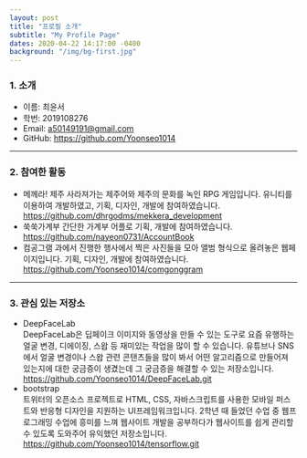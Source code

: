 ```yaml
---
layout: post
title: "프로필 소개"
subtitle: "My Profile Page"
dates: 2020-04-22 14:17:00 -0400
background: "/img/bg-first.jpg"
---
```



### 1. 소개
- 이름: 최윤서
- 학번: 2019108276
- Email: a50149191@gmail.com
- GitHub: https://github.com/Yoonseo1014

---

### 2. 참여한 활동
- 메께라! 제주
  사라져가는 제주어와 제주의 문화를 녹인 RPG 게임입니다. 유니티를 이용하여 개발하였고, 기획, 디자인, 개발에 참여하였습니다.  
https://github.com/dhrgodms/mekkera_development
- 쑥쑥가계부
  간단한 가계부 어플로 기획, 개발에 참여하였습니다.  
https://github.com/nayeon0731/AccountBook
- 컴공그램
  과에서 진행한 행사에서 찍은 사진들을 모아 앨범 형식으로 올려놓은 웹페이지입니다. 기획, 디자인, 개발에 참여하였습니다.  
https://github.com/Yoonseo1014/comgonggram

---

### 3. 관심 있는 저장소
- DeepFaceLab  
  DeepFaceLab은 딥페이크 이미지와 동영상을 만들 수 있는 도구로 요즘 유행하는 얼굴 변경, 디에이징, 스왑 등 재미있는 작업을 많이 할 수 있습니다. 유튜브나 SNS에서 얼굴 변경이나 스왑 관련 콘탠츠들을 많이 봐서 어떤 알고리즘으로 만들어져 있는지에 대한 궁금증이 생겼는데 그 궁금증을 해결할 수 있는 저장소입니다.  
  https://github.com/Yoonseo1014/DeepFaceLab.git
- bootstrap  
  트위터의 오픈소스 프로젝트로 HTML, CSS, 자바스크립트를 사용한 모바일 퍼스트와 반응형 디자인을 지원하는 UI프레임워크입니다. 2학년 때 들었던 수업 중 웹프로그래밍 수업에 흥미를 느껴 웹사이트 개발을 공부하다가 웹사이트를 쉽게 관리할 수 있도록 도와주어 유익했던 저장소입니다.   
  https://github.com/Yoonseo1014/tensorflow.git
